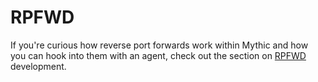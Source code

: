# RPFWD

If you're curious how reverse port forwards work within Mythic and how you can hook into them with an agent, check out the section on [RPFWD](../c2-related-development/c2-profile-code/agent-side-coding/rpfwd.md) development.

